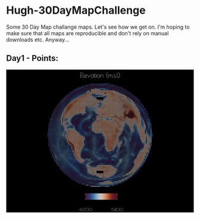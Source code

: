 # Hugh-30DayMapChallenge

Some 30 Day Map challange maps. Let's see how we get on. I'm hoping to make sure that all maps are reproducible and don't rely on manual downloads etc. Anyway...

## Day1 - Points:

![Global Elevation Points](/exports/PointsWorldElevation_vikO2.jpg)
